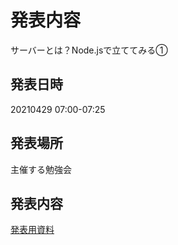 # 発表内容
サーバーとは？Node.jsで立ててみる①
## 発表日時
20210429 07:00-07:25

## 発表場所
主催する勉強会

## 発表内容
[発表用資料](https://tokuty.hatenablog.com/entry/2021/04/29/Node.jsでhttpメソッド①)